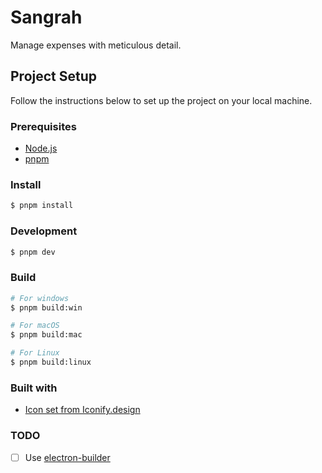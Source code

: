 # Sangrah

Manage expenses with meticulous detail.

## Project Setup

Follow the instructions below to set up the project on your local machine.

### Prerequisites

- [Node.js](https://nodejs.org/en/)
- [pnpm](https://pnpm.io/)

### Install

```bash
$ pnpm install
```

### Development

```bash
$ pnpm dev
```

### Build

```bash
# For windows
$ pnpm build:win

# For macOS
$ pnpm build:mac

# For Linux
$ pnpm build:linux
```

### Built with

- [Icon set from Iconify.design](https://icon-sets.iconify.design/)

### TODO

- [ ] Use [electron-builder](https://www.electron.build/)
